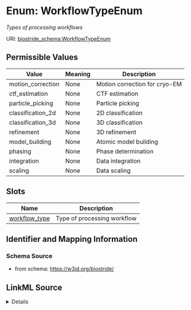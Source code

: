# Enum: WorkflowTypeEnum 




_Types of processing workflows_



URI: [biostride_schema:WorkflowTypeEnum](https://w3id.org/biostride/schema/WorkflowTypeEnum)

## Permissible Values

| Value | Meaning | Description |
| --- | --- | --- |
| motion_correction | None | Motion correction for cryo-EM |
| ctf_estimation | None | CTF estimation |
| particle_picking | None | Particle picking |
| classification_2d | None | 2D classification |
| classification_3d | None | 3D classification |
| refinement | None | 3D refinement |
| model_building | None | Atomic model building |
| phasing | None | Phase determination |
| integration | None | Data integration |
| scaling | None | Data scaling |




## Slots

| Name | Description |
| ---  | --- |
| [workflow_type](workflow_type.md) | Type of processing workflow |





## Identifier and Mapping Information






### Schema Source


* from schema: https://w3id.org/biostride/






## LinkML Source

<details>
```yaml
name: WorkflowTypeEnum
description: Types of processing workflows
from_schema: https://w3id.org/biostride/
rank: 1000
permissible_values:
  motion_correction:
    text: motion_correction
    description: Motion correction for cryo-EM
  ctf_estimation:
    text: ctf_estimation
    description: CTF estimation
  particle_picking:
    text: particle_picking
    description: Particle picking
  classification_2d:
    text: classification_2d
    description: 2D classification
  classification_3d:
    text: classification_3d
    description: 3D classification
  refinement:
    text: refinement
    description: 3D refinement
  model_building:
    text: model_building
    description: Atomic model building
  phasing:
    text: phasing
    description: Phase determination
  integration:
    text: integration
    description: Data integration
  scaling:
    text: scaling
    description: Data scaling

```
</details>